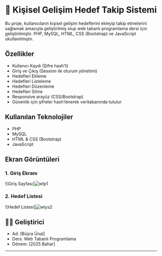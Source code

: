 # 📘 Kişisel Gelişim Hedef Takip Sistemi

Bu proje, kullanıcıların kişisel gelişim hedeflerini ekleyip takip etmelerini sağlamak amacıyla geliştirilmiş olup web tabanlı programlama dersi için geliştirilmiştir. PHP, MySQL, HTML, CSS (Bootstrap) ve JavaScript ukullanılmıştır.

## Özellikler

- Kullanıcı Kaydı (Şifre hash’li)
- Giriş ve Çıkış (Session ile oturum yönetimi)
-  Hedefleri Ekleme
-  Hedefleri Listeleme
-  Hedefleri Düzenleme
-  Hedefleri Silme
-  Responsive arayüz (CSS/Bootstrap)
- Güvenlik için şifreler hash’lenerek veritabanında tutulur

## Kullanılan Teknolojiler

- PHP 
- MySQL
- HTML & CSS (Bootstrap)
- JavaScript 

## Ekran Görüntüleri


### 1. Giriş Ekranı
![Giriş Sayfası]![wtp1](https://github.com/user-attachments/assets/fc8eb61c-b1e3-4c8c-82d8-92e0d6b97b2f)

### 2. Hedef Listesi
![Hedef Listesi]![wtys2](https://github.com/user-attachments/assets/d8e4c73d-65a7-495c-b4b4-fc45f31ceb23)




## 👩‍💻 Geliştirici

- Ad: [Büşra Ünal]
- Ders: Web Tabanlı Programlama
- Dönem: [2025 Bahar]

---
